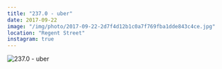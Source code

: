 ```yaml
---
title: "237.0 - uber"
date: 2017-09-22
image: "/img/photo/2017-09-22-2d7f4d12b1c0a7f769fba1dde843c4ce.jpg"
location: "Regent Street"
instagram: true
---
```


![237.0 - uber](/img/photo/2017-09-22-2d7f4d12b1c0a7f769fba1dde843c4ce.jpg)
